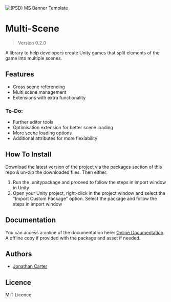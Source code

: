 ![(PSD) MS Banner Template](https://user-images.githubusercontent.com/33253710/169396164-002bc6fc-e749-4119-a0da-3a49fb7e5f64.jpg)


# Multi-Scene
> Version 0.2.0


A library to help developers create Unity games that split elements of the game into multiple scenes.


## Features
- Cross scene referencing
- Multi scene management
- Extensions with extra functionality

### To-Do:
- Further editor tools
- Optimisation extension for better scene loading
- More scene loading options
- Additional attributes for more flexiability

## How To Install
Download the latest version of the project via the packages section of this repo & un-zip the downloaded files. Then either:
1. Run the .unitypackage and proceed to follow the steps in import window in Unity
2. Open your Unity project, right-click in the project window and select the "Import Custom Package" option. Select the package and follow the steps in import window

## Documentation
You can access a online of the documentation here: <a href="https://carter.games/multiscene">Online Documentation</a>. A offline copy if provided with the package and asset if needed. 

## Authors
- <a href="https://github.com/JonathanMCarter">Jonathan Carter</a>

## Licence
MIT Licence
